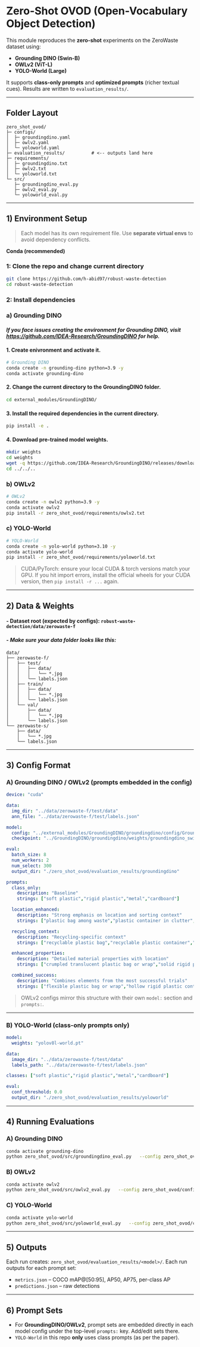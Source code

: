 # Zero-Shot OVOD (Open-Vocabulary Object Detection)

This module reproduces the **zero-shot** experiments on the ZeroWaste dataset using:
- **Grounding DINO (Swin-B)**
- **OWLv2 (ViT-L)**
- **YOLO-World (Large)**

It supports **class-only prompts** and **optimized prompts** (richer textual cues). Results are written to `evaluation_results/`.

---

## Folder Layout

```
zero_shot_ovod/
├─ configs/
│  ├─ groundingdino.yaml
│  ├─ owlv2.yaml
│  └─ yoloworld.yaml
├─ evaluation_results/          # <-- outputs land here
├─ requirements/
│  ├─ groundingdino.txt
│  ├─ owlv2.txt
│  └─ yoloworld.txt
└─ src/
   ├─ groundingdino_eval.py
   ├─ owlv2_eval.py
   └─ yoloworld_eval.py
```

---

## 1) Environment Setup

> Each model has its own requirement file. Use **separate virtual envs** to avoid dependency conflicts.

**Conda (recommended)**

### 1: Clone the repo and change current directory
```bash
git clone https://github.com/h-abid97/robust-waste-detection
cd robust-waste-detection
```

### 2: Install dependencies

### a) Grounding DINO

#### *If you face issues creating the environment for Grounding DINO, visit https://github.com/IDEA-Research/GroundingDINO for help.*

#### 1. Create enivronment and activate it.
```bash
# Grounding DINO
conda create -n grounding-dino python=3.9 -y
conda activate grounding-dino
```

#### 2. Change the current directory to the GroundingDINO folder.
```bash
cd external_modules/GroundingDINO/
```

#### 3. Install the required dependencies in the current directory.
```bash
pip install -e .
```

#### 4. Download pre-trained model weights.
```bash
mkdir weights
cd weights
wget -q https://github.com/IDEA-Research/GroundingDINO/releases/download/v0.1.0-alpha2/groundingdino_swinb_cogcoor.pth
cd ../../..
```

### b) OWLv2
```bash
# OWLv2
conda create -n owlv2 python=3.9 -y
conda activate owlv2
pip install -r zero_shot_ovod/requirements/owlv2.txt
```

### c) YOLO-World
```bash
# YOLO-World
conda create -n yolo-world python=3.10 -y
conda activate yolo-world
pip install -r zero_shot_ovod/requirements/yoloworld.txt
```

> CUDA/PyTorch: ensure your local CUDA & torch versions match your GPU. If you hit import errors, install the official wheels for your CUDA version, then `pip install -r ...` again.

---

## 2) Data & Weights

#### - **Dataset root** (expected by configs): `robust-waste-detection/data/zerowaste-f`
#### - *Make sure your data folder looks like this:*
```
data/
├── zerowaste-f/
│   ├── test/
│   │   ├── data/
│   │   │   └── *.jpg
│   │   └── labels.json
│   ├── train/
│   │   ├── data/
│   │   │   └── *.jpg
│   │   └── labels.json
│   └── val/
│       ├── data/
│       │   └── *.jpg
│       └── labels.json
└── zerowaste-s/
    ├── data/
    │   └── *.jpg
    └── labels.json
```

---

## 3) Config Format

### A) Grounding DINO / OWLv2 (prompts embedded in the config)

```yaml
device: "cuda"

data:
  img_dir: "../data/zerowaste-f/test/data"
  ann_file: "../data/zerowaste-f/test/labels.json"

model:
  config: "../external_modules/GroundingDINO/groundingdino/config/GroundingDINO_SwinB_cfg.py"
  checkpoint: "../GroundingDINO/groundingdino/weights/groundingdino_swinb_cogcoor.pth"

eval:
  batch_size: 8
  num_workers: 2
  num_select: 300
  output_dir: "./zero_shot_ovod/evaluation_results/groundingdino"

prompts:
  class_only:
    description: "Baseline"
    strings: ["soft plastic","rigid plastic","metal","cardboard"]

  location_enhanced:
    description: "Strong emphasis on location and sorting context"
    strings: ["plastic bag among waste","plastic container in clutter","metal can on conveyor","cardboard box in sorting"]

  recycling_context:
    description: "Recycling-specific context"
    strings: ["recyclable plastic bag","recyclable plastic container","recyclable metal can","recyclable cardboard box"]

  enhanced_properties:
    description: "Detailed material properties with location"
    strings: ["crumpled translucent plastic bag or wrap","solid rigid plastic container or bottle","shiny reflective metal can or tin","thick brown cardboard box or packaging"]

  combined_success:
    description: "Combines elements from the most successful trials"
    strings: ["flexible plastic bag or wrap","hollow rigid plastic container or bottle","shiny metallic can","stiff brown cardboard box"]
```

> OWLv2 configs mirror this structure with their own `model:` section and `prompts:`.

---

### B) YOLO-World (class-only prompts only)

```yaml
model:
  weights: "yolov8l-world.pt"

data:
  image_dir: "../data/zerowaste-f/test/data"
  labels_path: "../data/zerowaste-f/test/labels.json"

classes: ["soft plastic","rigid plastic","metal","cardboard"]

eval:
  conf_threshold: 0.0
  output_dir: "./zero_shot_ovod/evaluation_results/yoloworld"
```

---

## 4) Running Evaluations

### A) Grounding DINO
```bash
conda activate grounding-dino
python zero_shot_ovod/src/groundingdino_eval.py   --config zero_shot_ovod/configs/groundingdino.yaml
```

### B) OWLv2
```bash
conda activate owlv2
python zero_shot_ovod/src/owlv2_eval.py   --config zero_shot_ovod/configs/owlv2.yaml
```

### C) YOLO-World
```bash
conda activate yolo-world
python zero_shot_ovod/src/yoloworld_eval.py   --config zero_shot_ovod/configs/yoloworld.yaml
```

---

## 5) Outputs

Each run creates: `zero_shot_ovod/evaluation_results/<model>/`. Each run outputs for each prompt set:

- `metrics.json` – COCO mAP@[50:95], AP50, AP75, per-class AP
- `predictions.json` – raw detections

---

## 6) Prompt Sets

- For **GroundingDINO/OWLv2**, prompt sets are embedded directly in each model config under the top-level `prompts:` key. Add/edit sets there.
- `YOLO-World` in this repo **only** uses class prompts (as per the paper).
